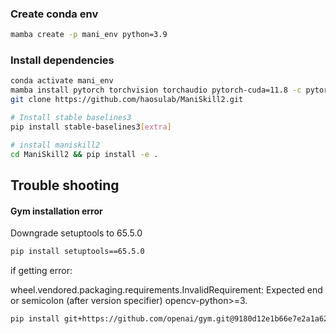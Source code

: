 


### Create conda env

```bash
mamba create -p mani_env python=3.9
```

### Install dependencies

```bash
conda activate mani_env
mamba install pytorch torchvision torchaudio pytorch-cuda=11.8 -c pytorch -c nvidia
git clone https://github.com/haosulab/ManiSkill2.git

# Install stable baselines3
pip install stable-baselines3[extra]

# install maniskill2
cd ManiSkill2 && pip install -e .

```



## Trouble shooting
#### Gym installation error
Downgrade setuptools to 65.5.0
```bash
pip install setuptools==65.5.0 
```

if getting error:

wheel.vendored.packaging.requirements.InvalidRequirement: Expected end or semicolon (after version specifier)
opencv-python>=3.

```bash
pip install git+https://github.com/openai/gym.git@9180d12e1b66e7e2a1a622614f787a6ec147ac40
```

